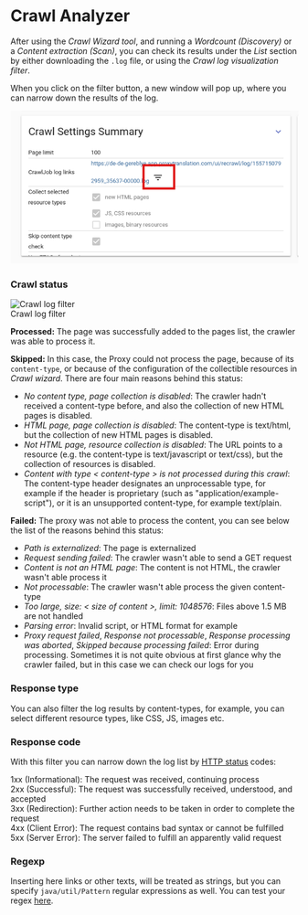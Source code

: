 Crawl Analyzer
==============

After using the _Crawl Wizard tool_, and running a _Wordcount (Discovery)_ or a _Content extraction (Scan)_, you can check its results under the _List_ section by either downloading the `.log` file, or using the _Crawl log visualization filter_.

When you click on the filter button, a new window will pop up, where you can narrow down the results of the log.

![Open crawl log filter](/img/dashboard2/open_crawl_log_filter.png)

### Crawl status

<img src="../_images/crawl_log_filter.png" alt="Crawl log filter">
<br/>
Crawl log filter

**Processed:** The page was successfully added to the pages list, the crawler was able to process it.

**Skipped:** In this case, the Proxy could not process the page, because of its `content-type`, or because of the configuration of the collectible resources in _Crawl wizard_. There are four main reasons behind this status:

- _No content type, page collection is disabled_: The crawler hadn't received a content-type before, and also the collection of new HTML pages is disabled.
- _HTML page, page collection is disabled_: The content-type is text/html, but the collection of new HTML pages is disabled.
- _Not HTML page, resource collection is disabled_: The URL points to a resource (e.g. the content-type is text/javascript or text/css), but the collection of resources is disabled.
- _Content with type < content-type > is not processed during this crawl_: The content-type header designates an unprocessable type, for example if the header is proprietary (such as "application/example-script"), or it is an unsupported content-type, for example text/plain.

**Failed:** The proxy was not able to process the content, you can see below the list of the reasons behind this status:

- _Path is externalized_: The page is externalized
- _Request sending failed_: The crawler wasn't able to send a GET request
- _Content is not an HTML page_: The content is not HTML, the crawler wasn't able process it
- _Not processable_: The crawler wasn't able process the given content-type
- _Too large, size: < size of content >, limit: 1048576_: Files above 1.5 MB are not handled
- _Parsing error_: Invalid script, or HTML format for example
- _Proxy request failed_, _Response not processable_, _Response processing was aborted_,  _Skipped because processing failed_: Error during processing. Sometimes it is not quite obvious at first glance why the crawler failed, but in this case we can check our logs for you


### Response type

You can also filter the log results by content-types, for example, you can select different resource types, like CSS, JS, images etc.


### Response code

With this filter you can narrow down the log list by [HTTP status](https://en.wikipedia.org/wiki/List_of_HTTP_status_codes) codes:

1xx (Informational): The request was received, continuing process  
2xx (Successful): The request was successfully received, understood, and accepted  
3xx (Redirection): Further action needs to be taken in order to complete the request  
4xx (Client Error): The request contains bad syntax or cannot be fulfilled  
5xx (Server Error): The server failed to fulfill an apparently valid request  


### Regexp

Inserting here links or other texts, will be treated as strings, but you can specify `java/util/Pattern` regular expressions as well.
You can test your regex [here](http://www.regexplanet.com/advanced/java/index.html).
